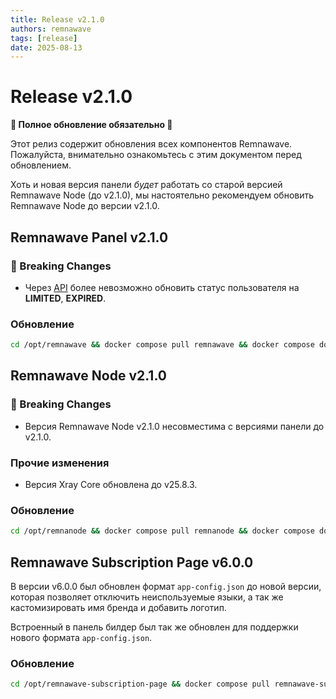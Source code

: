 ```yaml
---
title: Release v2.1.0
authors: remnawave
tags: [release]
date: 2025-08-13
---
```


# Release v2.1.0

**🚧 Полное обновление обязательно 🚧**

Этот релиз содержит обновления всех компонентов Remnawave. Пожалуйста, внимательно ознакомьтесь с этим документом перед обновлением.

<!-- truncate -->

Хоть и новая версия панели _будет_ работать со старой версией Remnawave Node (до v2.1.0), мы настоятельно рекомендуем обновить Remnawave Node до версии v2.1.0.

## Remnawave Panel v2.1.0

### 🔄 Breaking Changes

- Через [API](/api#tag/users-controller/patch/api/users) более невозможно обновить статус пользователя на **LIMITED**, **EXPIRED**.

### Обновление

```bash
cd /opt/remnawave && docker compose pull remnawave && docker compose down && docker compose up -d && docker compose logs -f -t
```

## Remnawave Node v2.1.0

### 🔄 Breaking Changes

- Версия Remnawave Node v2.1.0 несовместима с версиями панели до v2.1.0.

### Прочие изменения

- Версия Xray Core обновлена до v25.8.3.

### Обновление

```bash
cd /opt/remnanode && docker compose pull remnanode && docker compose down && docker compose up -d && docker compose logs -f -t
```

## Remnawave Subscription Page v6.0.0

В версии v6.0.0 был обновлен формат `app-config.json` до новой версии, которая позволяет отключить неиспользуемые языки, а так же кастомизировать имя бренда и добавить логотип.

Встроенный в панель билдер был так же обновлен для поддержки нового формата `app-config.json`.

### Обновление

```bash
cd /opt/remnawave-subscription-page && docker compose pull remnawave-subscription-page && docker compose down && docker compose up -d && docker compose logs -f -t
```
